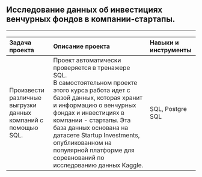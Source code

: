 ## Исследование данных об инвестициях венчурных фондов в компании-стартапы.

_________________________________________________________________________________________________________________________________________________


| **Задача проекта** | **Описание проекта** | **Навыки и инструменты** |
|:--- |:--- |:--- |
|Произвести различные выгрузки<br>данных компаний с помощью SQL.|Проект автоматически проверяется в тренажере SQL.<br>В самостоятельном проекте этого курса работа идет с базой данных, которая хранит и информацию о венчурных фондах и инвестициях в компании - стартапы. Эта база данных основана на датасете Startup Investments, опубликованном на популярной платформе для соревнований по исследованию данных Kaggle.|SQL, Postgre SQL|